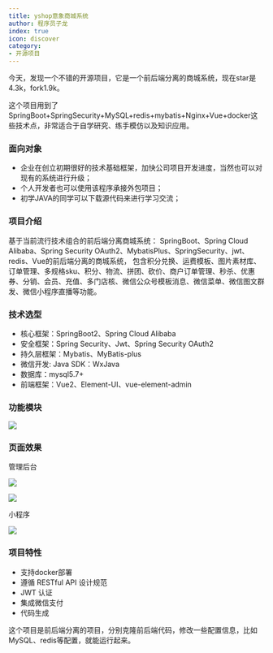 ```yaml
---
title: yshop意象商城系统
author: 程序员子龙
index: true
icon: discover
category:
- 开源项目
---
```



今天，发现一个不错的开源项目，它是一个前后端分离的商城系统，现在star是4.3k，fork1.9k。

这个项目用到了SpringBoot+SpringSecurity+MySQL+redis+mybatis+Nginx+Vue+docker这些技术点，非常适合于自学研究、练手模仿以及知识应用。

### 面向对象

- 企业在创立初期很好的技术基础框架，加快公司项目开发进度，当然也可以对现有的系统进行升级；
- 个人开发者也可以使用该程序承接外包项目；
- 初学JAVA的同学可以下载源代码来进行学习交流；

### 项目介绍

基于当前流行技术组合的前后端分离商城系统： SpringBoot、Spring Cloud Alibaba、Spring Security OAuth2、MybatisPlus、SpringSecurity、jwt、redis、Vue的前后端分离的商城系统， 包含积分兑换、运费模板、图片素材库、订单管理、多规格sku、积分、物流、拼团、砍价、商户订单管理、秒杀、优惠券、分销、会员、充值、多门店核、微信公众号模板消息、微信菜单、微信图文群发、微信小程序直播等功能。

### 技术选型

- 核心框架：SpringBoot2、Spring Cloud Alibaba
-  安全框架：Spring Security、Jwt、Spring Security OAuth2
- 持久层框架：Mybatis、MyBatis-plus
- 微信开发: Java SDK：WxJava
-  数据库：mysql5.7+
-  前端框架：Vue2、Element-UI、vue-element-admin

### 功能模块

![](https://pica.zhimg.com/80/v2-77892695c1cbc997f7cc2967f9d092b5_720w.jpeg)



### 页面效果

管理后台

![](https://pic3.zhimg.com/80/v2-c54d757343c4023cbba916b074f8e5b1_720w.png)

![](https://pic2.zhimg.com/80/v2-7b59581a3966826cdd084004477085c6_720w.png)

小程序

![](https://pic3.zhimg.com/80/v2-4f9fe7a40fcb5f901189ddeb27e81b4c_720w.png)

### 项目特性

- 支持docker部署
- 遵循 RESTful API 设计规范
- JWT 认证
- 集成微信支付
- 代码生成

这个项目是前后端分离的项目，分别克隆前后端代码，修改一些配置信息，比如MySQL、redis等配置，就能运行起来。
